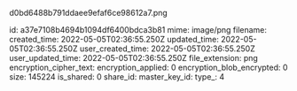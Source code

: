 d0bd6488b791ddaee9efaf6ce98612a7.png

id: a37e7108b4694b1094df6400bdca3b81
mime: image/png
filename: 
created_time: 2022-05-05T02:36:55.250Z
updated_time: 2022-05-05T02:36:55.250Z
user_created_time: 2022-05-05T02:36:55.250Z
user_updated_time: 2022-05-05T02:36:55.250Z
file_extension: png
encryption_cipher_text: 
encryption_applied: 0
encryption_blob_encrypted: 0
size: 145224
is_shared: 0
share_id: 
master_key_id: 
type_: 4